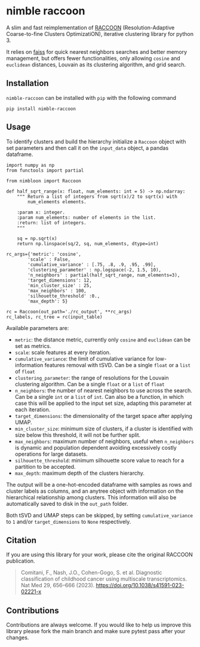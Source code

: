 
# nimble raccoon 

A slim and fast reimplementation of [RACCOON](https://github.com/shlienlab/raccoon) 
(Resolution-Adaptive Coarse-to-fine Clusters OptimizatiON), iterative clustering library for python 3.

<!-- 
<img src="docs/figs/sps_logo.png" width=400, padding=100>
[![DOI](https://zenodo.org/badge/91130860.svg)](https://zenodo.org/badge/latestdoi/91130860)
[![PyPI version](https://badge.fury.io/py/simpsom.svg)](https://badge.fury.io/py/simpsom)
[![Documentation Status](https://readthedocs.org/projects/simpsom/badge/?version=latest)](https://simpsom.readthedocs.io/en/latest/?badge=latest)
![example workflow](https://github.com/fcomitani/simpsom/actions/workflows/pytest.yml/badge.svg)
[![codecov](https://codecov.io/gh/fcomitani/simpsom/branch/main/graph/badge.svg?token=2OHOCO0O4I)](https://codecov.io/gh/fcomitani/simpsom) 
-->

It relies on [faiss](https://github.com/facebookresearch/faiss) for quick nearest neighbors searches and better memory management,
but offers fewer functionalities, only allowing `cosine` and `euclidean` distances, Louvain as its clustering algorithm, and grid search.

## Installation

`nimble-raccoon` can be installed with `pip` with the following command

    pip install nimble-raccoon 
    
 <!-- For the GPU-enable version, clone this repo and install add the `-gpu` flag -->

## Usage

To identify clusters and build the hierarchy initialize a `Raccoon` object
with set parameters and then call it on the `input_data` object, a pandas dataframe.
    
    import numpy as np
    from functools import partial

    from nimbloon import Raccoon

    def half_sqrt_range(x: float, num_elements: int = 5) -> np.ndarray:
        """ Return a list of integers from sqrt(x)/2 to sqrt(x) with
            num_elements elements.
            
        :param x: integer.
        :param num_elements: number of elements in the list.
        :return: list of integers.
        """

        sq = np.sqrt(x)
        return np.linspace(sq/2, sq, num_elements, dtype=int)

    rc_args={'metric': 'cosine',
            'scale' : False,
            'cumulative_variance' : [.75, .8, .9, .95, .99],
            'clustering_parameter' : np.logspace(-2, 1.5, 10),
            'n_neighbors' : partial(half_sqrt_range, num_elements=3),
            'target_dimensions': 12,
            'min_cluster_size' : 25,
            'max_neighbors' : 100,
            'silhouette_threshold' :0.,
            'max_depth': 5}

    rc = Raccoon(out_path='./rc_output', **rc_args)
    rc_labels, rc_tree = rc(input_table)

Available parameters are:

- `metric`: the distance metric, currently only `cosine` and `euclidean` can be set as metrics.
- `scale`:  scale features at every iteration.
- `cumulative_variance`: the limit of cumulative variance for low-information
    features removal with tSVD. Can be a single `float` or a `list` of `float`
- `clustering_parameter`: the range of resolutions for the Louvain clustering 
    algorithm. Can be a single `float` or a `list` of `float`
- `n_neighbors`: the number of nearest neighbors to use across the search.
    Can be a single `int` or a `list` of `int`. Can also be a function, in which case this will be applied to the input set size,
    adapting this parameter at each iteration.
- `target_dimensions`: the dimensionality of the target space after 
    applying UMAP.
- `min_cluster_size`: minimum size of clusters, if a cluster is identified
    with size below this threshold, it will not be further split.
- `max_neighbors`: maximum number of neighbors, useful when `n_neighbors` is
    dynamic and population dependent avoiding excessively costly operations for large datasets.
- `silhouette_threshold`: minimum silhouette score value to reach for a 
    partition to be accepted.
- `max_depth`: maximum depth of the clusters hierarchy.

The output will be a one-hot-encoded dataframe with samples as rows and cluster labels as columns, and an anytree object with information on the
hierarchical relationship among clusters.
This information will also be automatically saved to disk in the `out_path` folder.

Both tSVD and UMAP steps can be skipped, by setting `cumulative_variance` to `1` and/or `target_dimensions` to `None` respectively.

## Citation

If you are using this library for your work, please cite the original RACCOON publication.

> Comitani, F., Nash, J.O., Cohen-Gogo, S. et al. Diagnostic classification of childhood cancer using multiscale transcriptomics. Nat Med 29, 656–666 (2023). https://doi.org/10.1038/s41591-023-02221-x

## Contributions

Contributions are always welcome. If you would like to help us improve this library please fork the main branch and make sure pytest pass after your changes. 